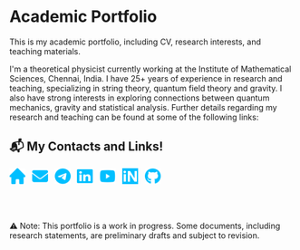 # Academic Portfolio
This is my academic portfolio, including CV, research interests, and teaching materials.

I'm a theoretical physicist currently working at the Institute of Mathematical Sciences, Chennai, India. I have 25+ years of experience in research and teaching, specializing in string theory, quantum field theory and gravity. I also have strong interests in exploring connections between quantum mechanics, gravity and statistical analysis. Further details regarding my research and teaching can be found at some of the following links:

## 📬 My Contacts and Links!

<p align="left">
  <a href="https://www.imsc.res.in/partha_mukhopadhyay" title="Home"><img src="icons/house-solid.svg" alt="Home" width="28" height="28"></a>&nbsp;&nbsp;
  <a href="mailto:mukhopadhyay.res@gmail.com" title="Email"><img src="icons/envelope-solid.svg" alt="Email" width="28" height="28"></a>&nbsp;&nbsp;
  <a href="https://t.me/ParthoM7" title="Telegram"><img src="icons/telegram-brands.svg" alt="Telegram" width="28" height="28"></a>&nbsp;&nbsp;
  <a href="https://www.linkedin.com/in/parthom7" title="LinkedIn"><img src="icons/linkedin-brands.svg" alt="LinkedIn" width="28" height="28"></a>&nbsp;&nbsp;
  <a href="https://www.youtube.com/@ParthoM7" title="YouTube"><img src="icons/youtube-brands.svg" alt="YouTube" width="28" height="28"></a>&nbsp;&nbsp;
  <a href="https://inspirehep.net/authors/996534" title="InspireHEP"><img src="icons/inspire.svg" alt="InspireHEP" width="28" height="28"></a>&nbsp;&nbsp;
  <a href="https://github.com/ParthoM7" title="GitHub"><img src="icons/github-brands.svg" alt="GitHub" width="28" height="28"></a>
</p>

<br>
<br>

⚠️ Note: This portfolio is a work in progress. Some documents, including research statements, are preliminary drafts and subject to revision.
